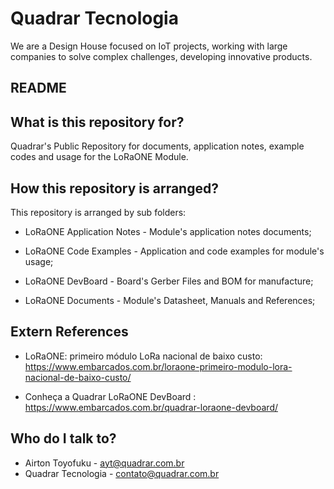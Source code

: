 # Quadrar Tecnologia ##

We are a Design House focused on IoT projects, working with large companies to solve complex challenges, developing innovative products.

## README #

## What is this repository for? ##
Quadrar's Public Repository for documents, application notes, example codes and usage for the LoRaONE Module.

## How this repository is arranged? ##

This repository is arranged by sub folders:

* LoRaONE Application Notes - Module's application notes documents;

* LoRaONE Code Examples - Application and code examples for module's usage;

* LoRaONE DevBoard - Board's Gerber Files and BOM for manufacture;

* LoRaONE Documents - Module's Datasheet, Manuals and References;

## Extern References ##

* LoRaONE: primeiro módulo LoRa nacional de baixo custo: https://www.embarcados.com.br/loraone-primeiro-modulo-lora-nacional-de-baixo-custo/

* Conheça a Quadrar LoRaONE DevBoard : https://www.embarcados.com.br/quadrar-loraone-devboard/

## Who do I talk to? ##

* Airton Toyofuku 		- ayt@quadrar.com.br
* Quadrar Tecnologia 	- contato@quadrar.com.br


